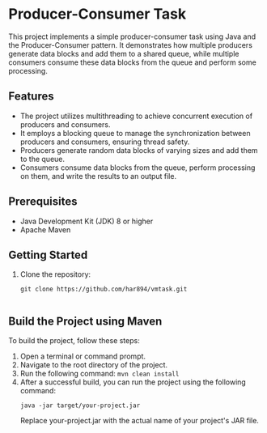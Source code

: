# Producer-Consumer Task

This project implements a simple producer-consumer task using Java and the Producer-Consumer pattern. It demonstrates how multiple producers generate data blocks and add them to a shared queue, while multiple consumers consume these data blocks from the queue and perform some processing.

## Features

- The project utilizes multithreading to achieve concurrent execution of producers and consumers.
- It employs a blocking queue to manage the synchronization between producers and consumers, ensuring thread safety.
- Producers generate random data blocks of varying sizes and add them to the queue.
- Consumers consume data blocks from the queue, perform processing on them, and write the results to an output file.

## Prerequisites

- Java Development Kit (JDK) 8 or higher
- Apache Maven

## Getting Started

1. Clone the repository:

   ```shell
   git clone https://github.com/har894/vmtask.git


## Build the Project using Maven

To build the project, follow these steps:

1. Open a terminal or command prompt.
2. Navigate to the root directory of the project.
3. Run the following command: ```mvn clean install```
4. After a successful build, you can run the project using the following command:
   ```shell
   java -jar target/your-project.jar 
   ```
   Replace your-project.jar with the actual name of your project's JAR file.
